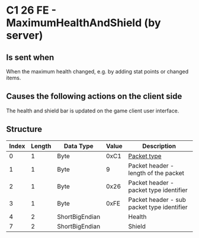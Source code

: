 # C1 26 FE - MaximumHealthAndShield (by server)

## Is sent when

When the maximum health changed, e.g. by adding stat points or changed items.

## Causes the following actions on the client side

The health and shield bar is updated on the game client user interface.

## Structure

| Index | Length | Data Type | Value | Description |
|-------|--------|-----------|-------|-------------|
| 0 | 1 |   Byte   | 0xC1  | [Packet type](PacketTypes.md) |
| 1 | 1 |    Byte   |   9   | Packet header - length of the packet |
| 2 | 1 |    Byte   | 0x26  | Packet header - packet type identifier |
| 3 | 1 |    Byte   | 0xFE  | Packet header - sub packet type identifier |
| 4 | 2 | ShortBigEndian |  | Health |
| 7 | 2 | ShortBigEndian |  | Shield |